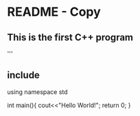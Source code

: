 # README - Copy

## This is the first C++ program

'''

## include

using namespace std

int main\(\){ cout&lt;&lt;"Hello World!"; return 0; }


